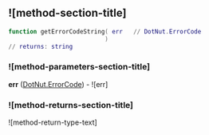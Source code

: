 ## ![method-section-title]


```lua
function getErrorCodeString( err   // DotNut.ErrorCode
                           )
// returns: string
```


### ![method-parameters-section-title]

**err** ([DotNut.ErrorCode](../../../DotNut/ErrorCode.md)) - ![err]

### ![method-returns-section-title]

![method-return-type-text]

